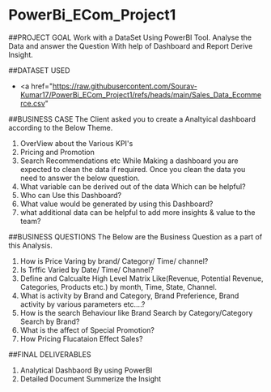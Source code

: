 # PowerBi_ECom_Project1
##PROJECT GOAL
Work with a DataSet Using PowerBI Tool. Analyse the Data and answer the Question With help of Dashboard and Report Derive Insight.

##DATASET USED
- <a href="https://raw.githubusercontent.com/Sourav-Kumar17/PowerBi_ECom_Project1/refs/heads/main/Sales_Data_Ecommerce.csv"
  
##BUSINESS CASE
The Client asked you to create a Analtyical dashboard according to the Below Theme.
1. OverView about the Various KPI's
2. Pricing and Promotion
3. Search Recommendations etc
While Making a dashboard you are expected to clean the data if required. Once you clean the data you need to answer the below question.
1. What variable can be derived out of the data Which can be helpful?
2. Who can Use this Dashboard?
3. What value would be generated by using this Dashboard?
4. what additional data can be helpful to add more insights & value to the team?

##BUSINESS QUESTIONS
The Below are the Business Question as a part of this Analysis.
1. How is Price Varing by brand/ Category/ Time/ channel?
2. Is Trffic Varied by Date/ Time/ Channel?
3. Define and Calcualte High Level Matrix Like(Revenue, Potential Revenue, Categories, Products etc.) by month, Time, State, Channel.
4. What is activity by Brand and Category, Brand Preferience, Brand activity by various parameters etc....?
5. How is the search Behaviour like Brand Search by Category/Category Search by Brand?
6. What is the affect of Special Promotion?
7. How Pricing Flucataion Effect Sales?

##FINAL DELIVERABLES
1. Analytical Dashbaord By using PowerBI
2. Detailed Document Summerize the Insight
